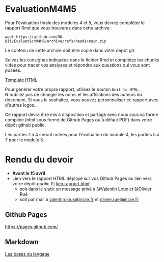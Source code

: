 # EvaluationM4M5

Pour l'évaluation finale des modules 4 et 5, vous devrez compléter le rapport Rmd que vous trouverez dans cette archive :

```
wget https://github.com/DU-Bii/EvaluationM4M5/archive/refs/heads/main.zip
```

Le contenu de cette archive doit être copié dans vôtre dépôt git.

Suivez les consignes indiquées dans le fichier Rmd et complétez les chunks vides pour tracer vos analyses et répondre aux questions qui vous sont posées.

[Template HTML](https://du-bii.github.io/EvaluationM4M5/Evaluation.html)

Pour générer votre propre rapport, utilisez le bouton `Knit to HTML`. N'oubliez pas de changer les noms et les affiliations des auteurs du document. Si vous le souhaitez, vous pouvez personnaliser ce rapport avec d'autres logos...

Ce rapport devra être mis à disposition et partagé avec nous sous sa forme compilée (html sous forme de Github Pages ou à défaut PDF) dans votre dépôt github public.

Les parties 1 à 4 seront notées pour l'évaluation du module 4, les parties 5 à 7 pour le module 5.

# Rendu du devoir 


* **Avant le 15 avril**
* Lien vers le rapport HTML déployé sur vos Github Pages ou lien vers votre dépôt _public_ (!)
  [lien rapport html](https://vichitaok.github.io/dubii_2021/EvaluationM4M5-main/VO_Evaluation.html)
  - soit dans le slack en message privé à @Valentin Loux et @Olivier Rué
  - soit par mail à valentin.loux@inrae.fr et olivier.rue@inrae.fr

## Github Pages

https://pages.github.com/

## Markdown

[Les bases du langage](https://github.com/adam-p/markdown-here/wiki/Markdown-Cheatsheet)
